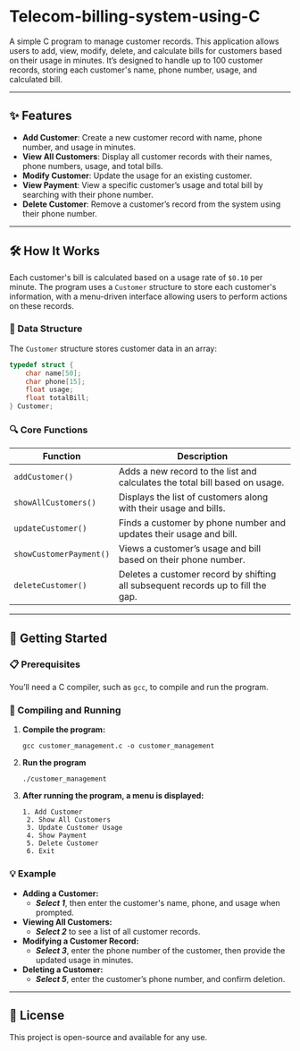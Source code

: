 # Telecom-billing-system-using-C

A simple C program to manage customer records. This application allows users to add, view, modify, delete, and calculate bills for customers based on their usage in minutes. It’s designed to handle up to 100 customer records, storing each customer's name, phone number, usage, and calculated bill.


---


## ✨ Features

- **Add Customer**: Create a new customer record with name, phone number, and usage in minutes.
- **View All Customers**: Display all customer records with their names, phone numbers, usage, and total bills.
- **Modify Customer**: Update the usage for an existing customer.
- **View Payment**: View a specific customer’s usage and total bill by searching with their phone number.
- **Delete Customer**: Remove a customer’s record from the system using their phone number.


---


## 🛠️ How It Works

Each customer's bill is calculated based on a usage rate of `$0.10` per minute. The program uses a `Customer` structure to store each customer's information, with a menu-driven interface allowing users to perform actions on these records.


### 📂 Data Structure

The `Customer` structure stores customer data in an array:

```c
typedef struct {
    char name[50];
    char phone[15];
    float usage;
    float totalBill;
} Customer;
```
### 🔍 Core Functions

| Function                  | Description                                                                  |
|---------------------------|------------------------------------------------------------------------------|
| `addCustomer()`           | Adds a new record to the list and calculates the total bill based on usage. |
| `showAllCustomers()`      | Displays the list of customers along with their usage and bills.            |
| `updateCustomer()`        | Finds a customer by phone number and updates their usage and bill.          |
| `showCustomerPayment()`   | Views a customer’s usage and bill based on their phone number.              |
| `deleteCustomer()`        | Deletes a customer record by shifting all subsequent records up to fill the gap. |


---


## 🚀 Getting Started


### 📋 Prerequisites

You’ll need a C compiler, such as `gcc`, to compile and run the program.


### 📂 Compiling and Running

1. **Compile the program:**
   ```
   gcc customer_management.c -o customer_management
2. **Run the program**
   ```
   ./customer_management
3. **After running the program, a menu is displayed:**
   ```
   1. Add Customer
    2. Show All Customers
    3. Update Customer Usage
    4. Show Payment
    5. Delete Customer
    6. Exit
### 💡 Example
- **Adding a Customer:**
    - ***Select 1***, then enter the customer's name, phone, and usage when prompted.
- **Viewing All Customers:**
    - ***Select 2*** to see a list of all customer records.
- **Modifying a Customer Record:**
    - ***Select 3***, enter the phone number of the customer, then provide the updated usage in minutes.
- **Deleting a Customer:**
    - ***Select 5***, enter the customer’s phone number, and confirm deletion.

---

## 📜 License
This project is open-source and available for any use.
